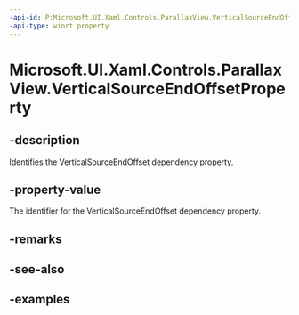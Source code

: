 ```yaml
---
-api-id: P:Microsoft.UI.Xaml.Controls.ParallaxView.VerticalSourceEndOffsetProperty
-api-type: winrt property
---
```


<!-- Property syntax.
public DependencyProperty VerticalSourceEndOffsetProperty { get; }
-->

# Microsoft.UI.Xaml.Controls.ParallaxView.VerticalSourceEndOffsetProperty

## -description

Identifies the VerticalSourceEndOffset dependency property.

## -property-value

The identifier for the VerticalSourceEndOffset dependency property.

## -remarks

## -see-also

## -examples

